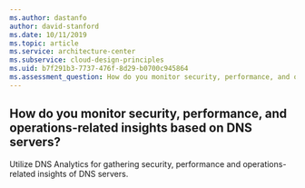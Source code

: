 ```yaml
---
ms.author: dastanfo
author: david-stanford
ms.date: 10/11/2019
ms.topic: article
ms.service: architecture-center
ms.subservice: cloud-design-principles
ms.uid: b7f291b3-7737-476f-8d29-b0700c945864
ms.assessment_question: How do you monitor security, performance, and operations-related insights based on DNS servers?
---
```

## How do you monitor security, performance, and operations-related insights based on DNS servers?


Utilize DNS Analytics for gathering security, performance and operations-related insights of DNS servers.